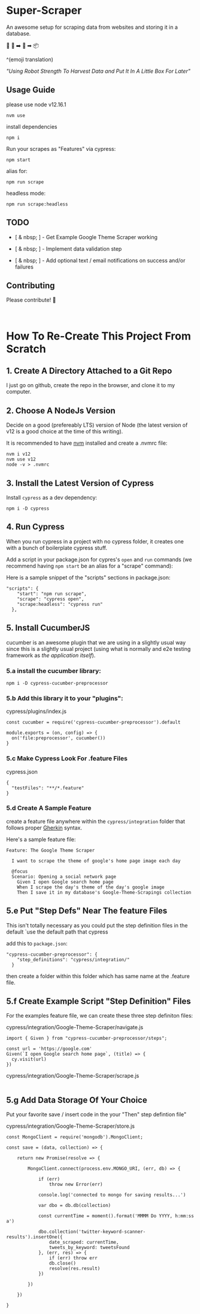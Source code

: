 # Super-Scraper
An awesome setup for scraping data from websites and storing it in a database. 

🤖 🦾 ➡️ 📖 ➡ 📦

^(emoji translation)

_"Using Robot Strength To Harvest Data and Put It In A Little Box For Later"_


## Usage Guide

please use node v12.16.1
```
nvm use
```

install dependencies
```
npm i
```

Run your scrapes as "Features" via cypress:
```
npm start
```

alias for:
```
npm run scrape
```

headless mode:
```
npm run scrape:headless
```


## TODO


- [ & nbsp; ] - Get Example Google Theme Scraper working

- [ & nbsp; ] - Implement data validation step

- [ & nbsp; ] - Add optional text / email notifications on success and/or failures



## Contributing
Please contribute! 🙏


<br/>

# How To Re-Create This Project From Scratch

## 1. Create A Directory Attached to a Git Repo
I just go on github, create the repo in the browser, and clone it to my computer.

## 2. Choose A NodeJs Version
Decide on a good (prefereably LTS) version of Node (the latest version of v12 is a good choice at the time of this writing). 

It is recommended to have [nvm](https://github.com/nvm-sh/nvm) installed and create a .nvmrc file:
```
nvm i v12
nvm use v12
node -v > .nvmrc
```

## 3. Install the Latest Version of Cypress

Install `cypress` as a dev dependency:
```
npm i -D cypress
```

## 4. Run Cypress 
When you run cypress in a project with no cypress folder, it creates one with a bunch of boilerplate cypress stuff.

Add a script in your package.json for cypres's `open` and `run` commands (we recommend having `npm start` be an alias for a "scrape" command):

Here is a sample snippet of the "scripts" sections in package.json:
```
"scripts": {
    "start": "npm run scrape",
    "scrape": "cypress open",
    "scrape:headless": "cypress run"
  },
```

## 5. Install CucumberJS
cucumber is an awesome plugin that we are using in a slightly usual way since this is a slightly usual project (using what is normally and e2e testing framework as _the application itself_).

 ### 5.a install the cucumber library:
```
npm i -D cypress-cucumber-preprocessor
```

 ### 5.b Add this library it to your "plugins":

cypress/plugins/index.js
```
const cucumber = require('cypress-cucumber-preprocessor').default
 
module.exports = (on, config) => {
  on('file:preprocessor', cucumber())
}
```

###  5.c Make Cypress Look For .feature Files 

cypress.json
```
{
  "testFiles": "**/*.feature"
}
```

### 5.d Create A Sample Feature

create a feature file anywhere within the `cypress/integration` folder that follows proper [Gherkin]() syntax.

Here's a sample feature file:
```
Feature: The Google Theme Scraper
 
  I want to scrape the theme of google's home page image each day
  
  @focus
  Scenario: Opening a social network page
    Given I open Google search home page
    When I scrape the day's theme of the day's google image
    Then I save it in my database's Google-Theme-Scrapings collection
```

## 5.e Put "Step Defs" Near The feature Files

This isn't totally necessary as you could put the step definition files in the default `use the default path that cypress 

add this to `package.json`:

```
"cypress-cucumber-preprocessor": {
    "step_definitions": "cypress/integration/"
  }
```

then create a folder within this folder which has same name at the .feature file.

## 5.f Create Example Script "Step Definition" Files

For the examples feature file, we can create these three step definiton files:

cypress/integration/Google-Theme-Scraper/navigate.js
```
import { Given } from "cypress-cucumber-preprocessor/steps";
 
const url = 'https://google.com'
Given(`I open Google search home page`, (title) => {
  cy.visit(url)
})
```

cypress/integration/Google-Theme-Scraper/scrape.js
```

```


## 5.g Add Data Storage Of Your Choice

Put your favorite save / insert code in the your "Then" step defintion file" 

cypress/integration/Google-Theme-Scraper/store.js
```
const MongoClient = require('mongodb').MongoClient;

const save = (data, collection) => {

    return new Promise(resolve => {

        MongoClient.connect(process.env.MONGO_URI, (err, db) => {

            if (err)
                throw new Error(err)

            console.log('connected to mongo for saving results...')

            var dbo = db.db(collection)

            const currentTime = moment().format('MMMM Do YYYY, h:mm:ss a')

            dbo.collection('twitter-keyword-scanner-results').insertOne({
                date_scraped: currentTime,
                tweets_by_keyword: tweetsFound
            }, (err, res) => {
                if (err) throw err
                db.close()
                resolve(res.result)
            })

        })

    })

}

```




